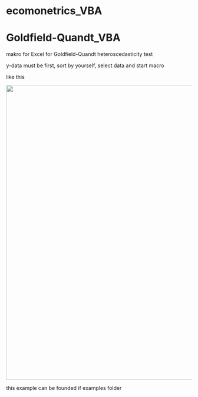 # ecomonetrics_VBA

# Goldfield-Quandt_VBA
makro for Excel for Goldfield-Quandt heteroscedasticity test

y-data must be first, sort by yourself, select data and start macro

like this


<img src = "https://github.com/Dranikf/ecomonetrics_VBA/blob/main/examples/goldfild_example.JPG" height = "800" width = 600>

this example can be founded if examples folder